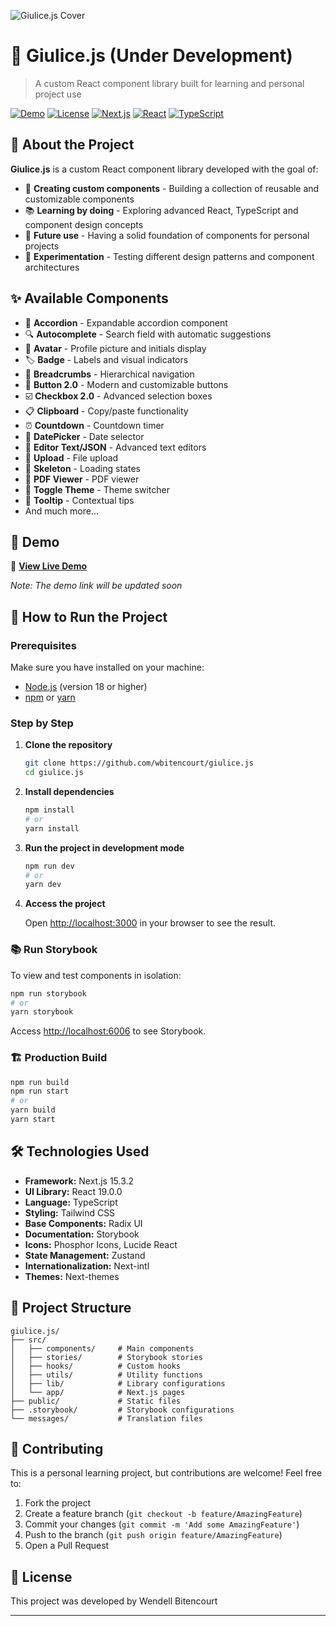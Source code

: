 ![Giulice.js Cover](https://via.placeholder.com/1200x400/6366f1/ffffff?text=Giulice.js)

# 🚀 Giulice.js (Under Development)

> A custom React component library built for learning and personal project use

[![Demo](https://img.shields.io/badge/Demo-View-blue)](https://seu-link-de-demo.vercel.app)
[![License](https://img.shields.io/badge/License-MIT-green.svg)](LICENSE)
[![Next.js](https://img.shields.io/badge/Next.js-15.3.2-black)](https://nextjs.org/)
[![React](https://img.shields.io/badge/React-19.0.0-blue)](https://reactjs.org/)
[![TypeScript](https://img.shields.io/badge/TypeScript-5-blue)](https://www.typescriptlang.org/)

## 📖 About the Project

**Giulice.js** is a custom React component library developed with the goal of:

- 🎯 **Creating custom components** - Building a collection of reusable and customizable components
- 📚 **Learning by doing** - Exploring advanced React, TypeScript and component design concepts
- 🔧 **Future use** - Having a solid foundation of components for personal projects
- 🎨 **Experimentation** - Testing different design patterns and component architectures

## ✨ Available Components

- 🔘 **Accordion** - Expandable accordion component
- 🔍 **Autocomplete** - Search field with automatic suggestions
- 👤 **Avatar** - Profile picture and initials display
- 🏷️ **Badge** - Labels and visual indicators
- 🍞 **Breadcrumbs** - Hierarchical navigation
- 🔲 **Button 2.0** - Modern and customizable buttons
- ☑️ **Checkbox 2.0** - Advanced selection boxes
- 📋 **Clipboard** - Copy/paste functionality
- ⏰ **Countdown** - Countdown timer
- 📅 **DatePicker** - Date selector
- 📝 **Editor Text/JSON** - Advanced text editors
- 📁 **Upload** - File upload
- 🦴 **Skeleton** - Loading states
- 📄 **PDF Viewer** - PDF viewer
- 🔄 **Toggle Theme** - Theme switcher
- 💬 **Tooltip** - Contextual tips
- And much more...

## 🔗 Demo

🎉 **[View Live Demo](https://seu-link-de-demo.vercel.app)**

_Note: The demo link will be updated soon_

## 🚀 How to Run the Project

### Prerequisites

Make sure you have installed on your machine:

- [Node.js](https://nodejs.org/) (version 18 or higher)
- [npm](https://www.npmjs.com/) or [yarn](https://yarnpkg.com/)

### Step by Step

1. **Clone the repository**

   ```bash
   git clone https://github.com/wbitencourt/giulice.js
   cd giulice.js
   ```

2. **Install dependencies**

   ```bash
   npm install
   # or
   yarn install
   ```

3. **Run the project in development mode**

   ```bash
   npm run dev
   # or
   yarn dev
   ```

4. **Access the project**

   Open [http://localhost:3000](http://localhost:3000) in your browser to see the result.

### 📚 Run Storybook

To view and test components in isolation:

```bash
npm run storybook
# or
yarn storybook
```

Access [http://localhost:6006](http://localhost:6006) to see Storybook.

### 🏗️ Production Build

```bash
npm run build
npm run start
# or
yarn build
yarn start
```

## 🛠️ Technologies Used

- **Framework:** Next.js 15.3.2
- **UI Library:** React 19.0.0
- **Language:** TypeScript
- **Styling:** Tailwind CSS
- **Base Components:** Radix UI
- **Documentation:** Storybook
- **Icons:** Phosphor Icons, Lucide React
- **State Management:** Zustand
- **Internationalization:** Next-intl
- **Themes:** Next-themes

## 📂 Project Structure

```
giulice.js/
├── src/
│   ├── components/     # Main components
│   ├── stories/        # Storybook stories
│   ├── hooks/          # Custom hooks
│   ├── utils/          # Utility functions
│   ├── lib/            # Library configurations
│   └── app/            # Next.js pages
├── public/             # Static files
├── .storybook/         # Storybook configurations
└── messages/           # Translation files
```

## 🤝 Contributing

This is a personal learning project, but contributions are welcome! Feel free to:

1. Fork the project
2. Create a feature branch (`git checkout -b feature/AmazingFeature`)
3. Commit your changes (`git commit -m 'Add some AmazingFeature'`)
4. Push to the branch (`git push origin feature/AmazingFeature`)
5. Open a Pull Request

## 📝 License

This project was developed by Wendell Bitencourt

---
